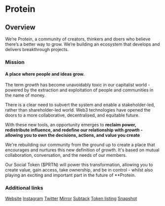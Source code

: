 # Protein

## Overview 

We’re Protein, a community of creators, thinkers and doers who believe there’s a better way to grow. We’re building an ecosystem that develops and delivers breakthrough projects. 

### Mission 
#### A place where people and ideas grow.

The term *growth* has become unavoidably toxic in our capitalist world - powered by the extraction and exploitation of people and communities in the name of money.

There is a clear need to subvert the system and enable a stakeholder-led, rather than shareholder-led world. Web3 technologies have opened the doors to a more collaborative, decentralised, and equitable future. 

With these new tools, an opportunity emerges to **reclaim power, redistribute influence, and redefine our relationship with *growth -* allowing you to own the decisions, actions, and value you create**

We're rebuilding our community from the ground up to create a place that encourages and nurtures this new definition of *growth*. It's based on mutual collaboration, conversation, and the needs of our members.

Our Social Token ($PRTN) will power this transformation, allowing you to create value, gain access, take ownership, and be in control - whilst also playing an exciting and important part in the future of **Protein.

### Additional links

[Website](http://protein.xyz/)
[Instagram](http://instagram.com/protein)
[Twitter](http://twitter.com/protein)
[Mirror](http://protein.mirror.xyz/)
[Subtack](https://protein.substack.com/)
[Token listing](https://etherscan.io/address/0x2bbf34c5eaf9498c88c9d1cd04f3885da53670b1)
[Snapshot](https://snapshot.org/#/proteincommunity.eth)